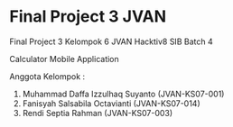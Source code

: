 # Final Project 3 JVAN

Final Project 3 Kelompok 6 JVAN Hacktiv8 SIB Batch 4

Calculator Mobile Application

Anggota Kelompok :
1. Muhammad Daffa Izzulhaq Suyanto (JVAN-KS07-001)
2. Fanisyah Salsabila Octavianti (JVAN-KS07-014)
3. Rendi Septia Rahman (JVAN-KS07-003)
